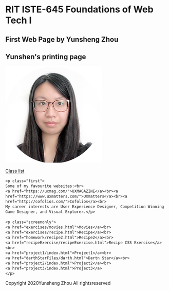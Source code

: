 <!DOCTYPE html>
<html lang="en">
<head>
	<meta charset="utf-8"/>
	<title>Yunsheng's first page</title>
    <link rel="stylesheet" type="text/css" href="styles.css" media="screen"/>
    <link rel="stylesheet" type="text/css" href="print.css" media="print"/>
</head>
<body>
	<h1>RIT ISTE-645 Foundations of Web Tech I</h1>
	<h2 class="screenonly">First Web Page by Yunsheng Zhou</h2>
	<h2 class="printonly">Yunshen's printing page</h2>
    <img class="printonly" src="project1/assets/img/businessAttire.png" alt="photo"/>
		<p class="screenonly"><a href="https://mycourses.rit.edu/d2l/lms/classlist/classlist.d2l?ou=843895">Class list</a><br></p>
	
	<p class="first">
	Some of my favourite websites:<br>
	<a href="https://uxmag.com/">UXMAGAZINE</a><br><a href="https://www.uxmatters.com/">UXmatters</a><br><a href="http://cofolios.com/">Cofolios</a><br>
	My career interests are User Experience Designer, Competition Winning Game Designer, and Visual Explorer.</p>

	<p class="screenonly">
	<a href="exercises/movies.html">Movies</a><br>
    <a href="exercises/recipe.html">Recipe</a><br>
    <a href="homework/recipe2.html">Recipe2</a><br>
    <a href="recipeExercise/recipeExercise.html">Recipe CSS Exercise</a><br>
    <a href="project1/index.html">Project1</a><br>
    <a href="darthStarFiles/darth.html">Dartn Star</a><br>
    <a href="project2/index.html">Project2</a><br>
    <a href="project3/index.html">Project3</a>    
	</p>
<p class="second">Copyright 2020Yunsheng Zhou
	All rightsreserved</p> 
        
</body>
</html>